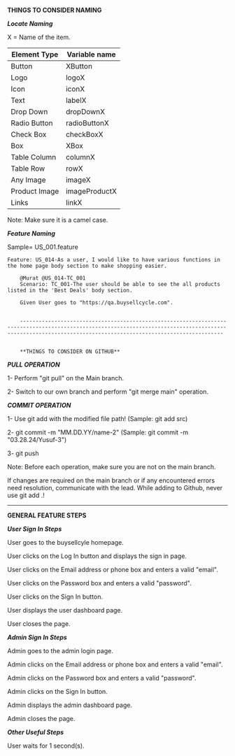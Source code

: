 **THINGS TO CONSIDER NAMING**

**_Locate Naming_**

X = Name of the item.

| Element Type  | Variable name |
|---------------|---------------|
| Button        | XButton       |
| Logo          | logoX         |
| Icon          | iconX         |
| Text          | labelX        |
| Drop Down     | dropDownX     |
| Radio Button  | radioButtonX  | 
| Check Box     | checkBoxX     |
| Box           | XBox          |
| Table Column  | columnX       |
| Table Row     | rowX          |
| Any Image     | imageX        |
| Product Image | imageProductX |
| Links         | linkX         |

Note: Make sure it is a camel case.

**_Feature Naming_**

Sample= US_001.feature
    
    Feature: US_014-As a user, I would like to have various functions in the home page body section to make shopping easier.

        @Murat @US_014-TC_001
        Scenario: TC_001-The user should be able to see the all products listed in the 'Best Deals' body section.

        Given User goes to "https://qa.buysellcycle.com".


        -------------------------------------------------------------------------------------------------------------------------------------------------------------------------------------------------------------


        **THINGS TO CONSIDER ON GITHUB**

**_PULL OPERATION_**

1- Perform "git pull" on the Main branch.

2- Switch to our own branch and perform "git merge main" operation.

**_COMMIT OPERATION_**

1- Use git add with the modified file path! (Sample: git add src)

2- git commit -m "MM.DD.YY/name-2" (Sample: git commit -m "03.28.24/Yusuf-3")

3- git push

Note: Before each operation, make sure you are not on the main branch. 

If changes are required on the main branch or if any encountered errors need resolution, communicate with the lead.
While adding to Github, never use git add .!


-------------------------------------------------------------------------------------------------------------------------------------------------------------------------------------------------------------

**GENERAL FEATURE STEPS**

**_User Sign In Steps_**

User goes to the buysellcyle homepage.

User clicks on the Log In button and displays the sign in page.

User clicks on the Email address or phone box and enters a valid "email".

User clicks on the Password box and enters a valid "password".

User clicks on the Sign In button.

User displays the user dashboard page.

User closes the page.

**_Admin Sign In Steps_**

Admin goes to the admin login page.

Admin clicks on the Email address or phone box and enters a valid "email".

Admin clicks on the Password box and enters a valid "password".

Admin clicks on the Sign In button.

Admin displays the admin dashboard page.

Admin closes the page.

**_Other Useful Steps_** 

User waits for 1 second(s).

